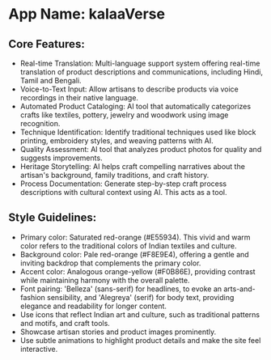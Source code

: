 # **App Name**: kalaaVerse

## Core Features:

- Real-time Translation: Multi-language support system offering real-time translation of product descriptions and communications, including Hindi, Tamil and Bengali.
- Voice-to-Text Input: Allow artisans to describe products via voice recordings in their native language.
- Automated Product Cataloging: AI tool that automatically categorizes crafts like textiles, pottery, jewelry and woodwork using image recognition.
- Technique Identification: Identify traditional techniques used like block printing, embroidery styles, and weaving patterns with AI.
- Quality Assessment: AI tool that analyzes product photos for quality and suggests improvements.
- Heritage Storytelling: AI helps craft compelling narratives about the artisan's background, family traditions, and craft history.
- Process Documentation: Generate step-by-step craft process descriptions with cultural context using AI. This acts as a tool.

## Style Guidelines:

- Primary color: Saturated red-orange (#E55934). This vivid and warm color refers to the traditional colors of Indian textiles and culture.
- Background color: Pale red-orange (#F8E9E4), offering a gentle and inviting backdrop that complements the primary color.
- Accent color: Analogous orange-yellow (#F0B86E), providing contrast while maintaining harmony with the overall palette.
- Font pairing: 'Belleza' (sans-serif) for headlines, to evoke an arts-and-fashion sensibility, and 'Alegreya' (serif) for body text, providing elegance and readability for longer content.
- Use icons that reflect Indian art and culture, such as traditional patterns and motifs, and craft tools.
- Showcase artisan stories and product images prominently.
- Use subtle animations to highlight product details and make the site feel interactive.